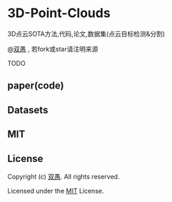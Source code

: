# 3D-Point-Clouds

3D点云SOTA方法,代码,论文,数据集(点云目标检测&amp;分割)

@[双愚](https://github.com/HuangCongQing) , 若fork或star请注明来源


TODO



## paper(code)



## Datasets



## MIT


## License

Copyright (c) [双愚](https://github.com/HuangCongQing). All rights reserved.

Licensed under the [MIT](./LICENSE) License.
